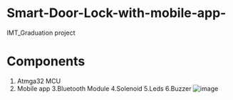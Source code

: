 # Smart-Door-Lock-with-mobile-app-
IMT_Graduation project
# Components 

1. Atmga32 MCU
2. Mobile app
3.Bluetooth Module
4.Solenoid
5.Leds
6.Buzzer
![image](https://github.com/SalmaBakr22/Smart-Door-Lock-with-mobile-app-/assets/124618659/85ca562a-72a9-48c8-a381-970946ccc4a9)
